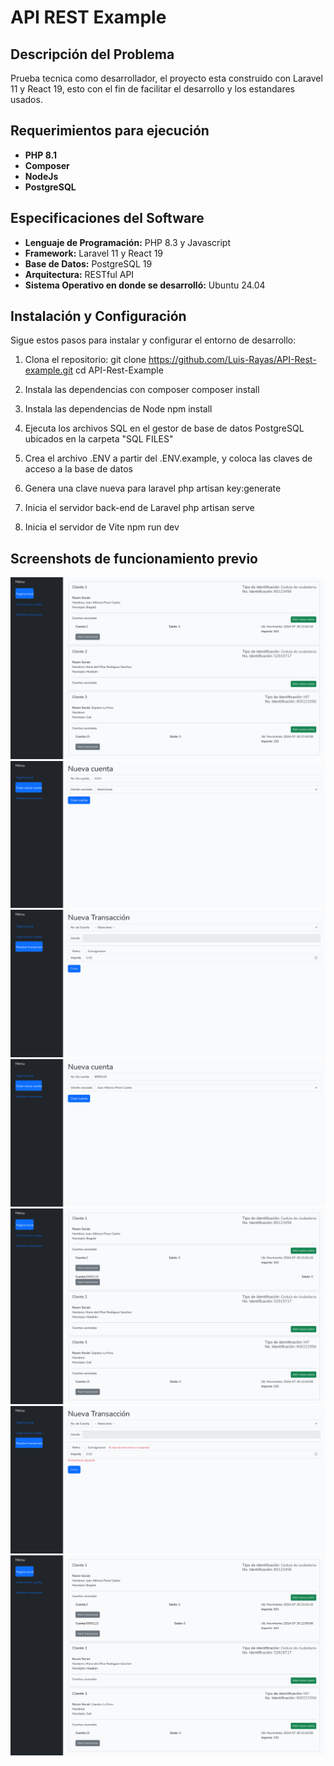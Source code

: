 # API REST Example


## Descripción del Problema

Prueba tecnica como desarrollador, el proyecto esta construido con Laravel 11 y React 19, esto con el fin de facilitar el desarrollo y los estandares usados.

## Requerimientos para ejecución
 - **PHP 8.1**
 - **Composer**
 - **NodeJs**
 - **PostgreSQL**

## Especificaciones del Software

- **Lenguaje de Programación:** PHP 8.3 y Javascript
- **Framework:** Laravel 11 y React 19
- **Base de Datos:** PostgreSQL 19
- **Arquitectura:** RESTful API
- **Sistema Operativo en donde se desarrolló:** Ubuntu 24.04

## Instalación y Configuración

Sigue estos pasos para instalar y configurar el entorno de desarrollo:

1. Clona el repositorio:
   git clone https://github.com/Luis-Rayas/API-Rest-example.git
   cd API-Rest-Example

2. Instala las dependencias con composer
    composer install

3. Instala las dependencias de Node
    npm install

4. Ejecuta los archivos SQL en el gestor de base de datos PostgreSQL ubicados en la carpeta "SQL FILES"

5. Crea el archivo .ENV a partir del .ENV.example, y coloca las claves de acceso a la base de datos

6. Genera una clave nueva para laravel
    php artisan key:generate

7. Inicia el servidor back-end de Laravel
    php artisan serve

8. Inicia el servidor de Vite
    npm run dev


## Screenshots de funcionamiento previo
![Screnshot 1](https://github.com/Luis-Rayas/API-Rest-example/blob/main/img_examples/img1.png)
![Screnshot 2](https://github.com/Luis-Rayas/API-Rest-example/blob/main/img_examples/img2.png)
![Screnshot 3](https://github.com/Luis-Rayas/API-Rest-example/blob/main/img_examples/img3.png)
![Screnshot 4](https://github.com/Luis-Rayas/API-Rest-example/blob/main/img_examples/img4.png)
![Screnshot 5](https://github.com/Luis-Rayas/API-Rest-example/blob/main/img_examples/img5.png)
![Screnshot 6](https://github.com/Luis-Rayas/API-Rest-example/blob/main/img_examples/img6.png)
![Screnshot 7](https://github.com/Luis-Rayas/API-Rest-example/blob/main/img_examples/img7.png)
